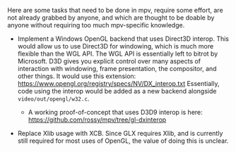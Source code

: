 Here are some tasks that need to be done in mpv, require some effort, are not already grabbed by anyone, and which are thought to be doable by anyone without requiring too much mpv-specific knowledge.

- Implement a Windows OpenGL backend that uses Direct3D interop. This would allow us to use Direct3D for windowing, which is much more flexible than the WGL API. The WGL API is essentially left to bitrot by Microsoft. D3D gives you explicit control over many aspects of interaction with windowing, frame presentation, the compositor, and other things. It would use this extension: https://www.opengl.org/registry/specs/NV/DX_interop.txt Essentially, code using the interop would be added as a new backend alongside ``video/out/opengl/w32.c``.
  - A working proof-of-concept that uses D3D9 interop is here: https://github.com/rossy/mpv/tree/gl-dxinterop

- Replace Xlib usage with XCB. Since GLX requires Xlib, and is currently still required for most uses of OpenGL, the value of doing this is unclear.